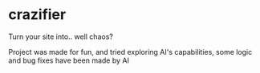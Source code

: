 # crazifier
Turn your site into.. well chaos?

Project was made for fun, and tried exploring AI's capabilities, some logic and bug fixes have been made by AI
